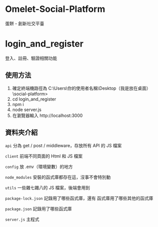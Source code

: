 # Omelet-Social-Platform
蛋餅 - 創新社交平臺

# login_and_register

登入、註冊、驗證相關功能

## 使用方法

1. 確定終端機路徑為 C:\Users\你的使用者名稱\Desktop（我是放在桌面）\social-platform>
2. cd login_and_register
3. npm i
4. node server.js
5. 在瀏覽器輸入 http://localhost:3000

## 資料夾介紹

`api`
分為 get / post / middleware，存放所有 API 的 JS 檔案

`client`
前端不同頁面的 Html 和 JS 檔案

`config`
放 .env（環境變數）的地方

`node_modules`
安裝的函式庫都存在這，沒事不會特別動

`utils`
一些雜七雜八的 JS 檔案，後端會用到

`package-lock.json`
記錄用了哪些函式庫，還有 函式庫用了哪些其他的函式庫

`package.json`
記錄用了哪些函式庫

`server.js`
主程式